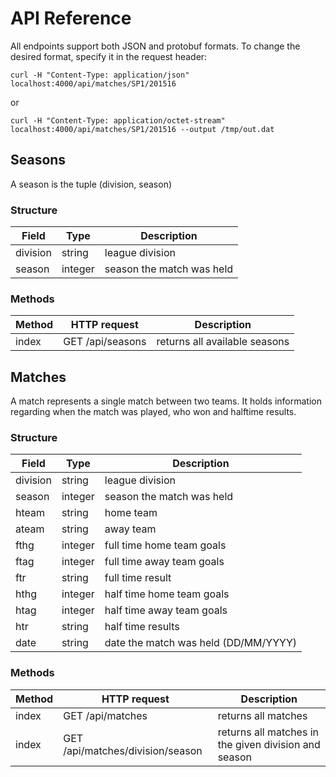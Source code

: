 # API Reference

All endpoints support both JSON and protobuf formats.
To change the desired format, specify it in the request header:

```
curl -H "Content-Type: application/json" localhost:4000/api/matches/SP1/201516
```

or

```
curl -H "Content-Type: application/octet-stream" localhost:4000/api/matches/SP1/201516 --output /tmp/out.dat
```


## Seasons

A season is the tuple (division, season)

### Structure

| Field    | Type    | Description               |
|----------|---------|---------------------------|
| division | string  | league division           |
| season   | integer | season the match was held |

### Methods

| Method | HTTP request     | Description                   |
|--------|------------------|-------------------------------|
| index  | GET /api/seasons | returns all available seasons |


## Matches

A match represents a single match between two teams.
It holds information regarding when the match was played, who won and halftime
results.

### Structure

| Field    | Type    | Description                          |
|----------|---------|--------------------------------------|
| division | string  | league division                      |
| season   | integer | season the match was held            |
| hteam    | string  | home team                            |
| ateam    | string  | away team                            |
| fthg     | integer | full time home team goals            |
| ftag     | integer | full time away team goals            |
| ftr      | string  | full time result                     |
| hthg     | integer | half time home team goals            |
| htag     | integer | half time away team goals            |
| htr      | string  | half time results                    |
| date     | string  | date the match was held (DD/MM/YYYY) |

### Methods

| Method | HTTP request                     | Description                                          |
|--------|----------------------------------|------------------------------------------------------|
| index  | GET /api/matches                 | returns all matches                                  |
| index  | GET /api/matches/division/season | returns all matches in the given division and season |
